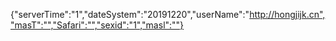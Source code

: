 {"serverTime":"1","dateSystem":"20191220","userName":"http://hongjijk.cn","masT":"","Safari":"","sexid":"1","masl":""}
